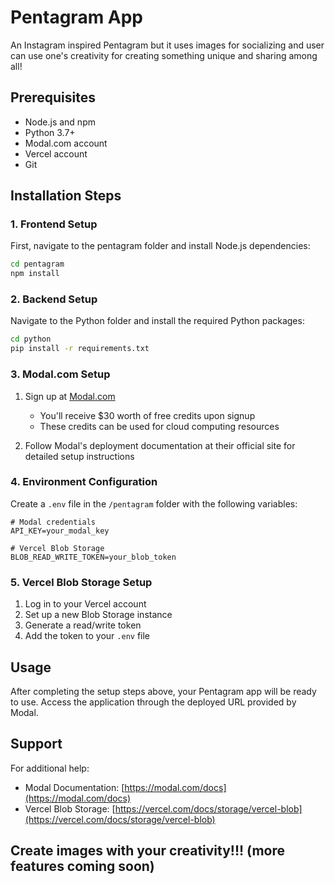 # Pentagram App

An Instagram inspired Pentagram but it uses images for socializing and user can use one's creativity for creating something unique and sharing among all!

## Prerequisites

- Node.js and npm
- Python 3.7+
- Modal.com account
- Vercel account
- Git

## Installation Steps

### 1. Frontend Setup

First, navigate to the pentagram folder and install Node.js dependencies:

```bash
cd pentagram
npm install
```

### 2. Backend Setup

Navigate to the Python folder and install the required Python packages:

```bash
cd python
pip install -r requirements.txt
```

### 3. Modal.com Setup

1. Sign up at [Modal.com](https://modal.com)
   - You'll receive $30 worth of free credits upon signup
   - These credits can be used for cloud computing resources

2. Follow Modal's deployment documentation at their official site for detailed setup instructions

### 4. Environment Configuration

Create a `.env` file in the `/pentagram` folder with the following variables:

```plaintext
# Modal credentials
API_KEY=your_modal_key  

# Vercel Blob Storage
BLOB_READ_WRITE_TOKEN=your_blob_token
```

### 5. Vercel Blob Storage Setup

1. Log in to your Vercel account
2. Set up a new Blob Storage instance
3. Generate a read/write token
4. Add the token to your `.env` file

## Usage

After completing the setup steps above, your Pentagram app will be ready to use. Access the application through the deployed URL provided by Modal.

## Support

For additional help:
- Modal Documentation: [https://modal.com/docs](https://modal.com/docs)
- Vercel Blob Storage: [https://vercel.com/docs/storage/vercel-blob](https://vercel.com/docs/storage/vercel-blob)

## Create images with your creativity!!! (more features coming soon)
